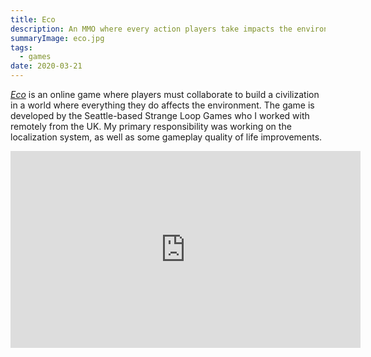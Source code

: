```yaml
---
title: Eco
description: An MMO where every action players take impacts the environment.
summaryImage: eco.jpg
tags:
  - games
date: 2020-03-21
---
```

_[Eco](https://www.strangeloopgames.com/eco/)_ is an online game where players must collaborate to build a civilization in a world where everything they do affects the environment. The game is developed by the Seattle-based Strange Loop Games who I worked with remotely from the UK. My primary responsibility was working on the localization system, as well as some gameplay quality of life improvements.

<iframe width="560" height="315" src="https://www.youtube-nocookie.com/embed/ud_refZuQoA?si=3drPpP3WAw_Bs_Zo" title="YouTube video player" frameborder="0" allow="accelerometer; autoplay; clipboard-write; encrypted-media; gyroscope; picture-in-picture; web-share" referrerpolicy="strict-origin-when-cross-origin" allowfullscreen></iframe>

